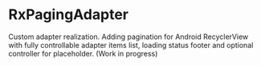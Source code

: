 # RxPagingAdapter
Custom adapter realization. Adding pagination for Android RecyclerView with fully controllable adapter items list, loading status footer and optional controller for placeholder. (Work in progress)
